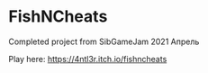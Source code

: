 # FishNCheats
Completed project from SibGameJam 2021 Апрель

Play here: https://4ntl3r.itch.io/fishncheats
